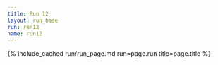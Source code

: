 ```yaml
---
title: Run 12
layout: run_base
run: run12
name: run12
---
```

{% include_cached run/run_page.md run=page.run title=page.title %}

